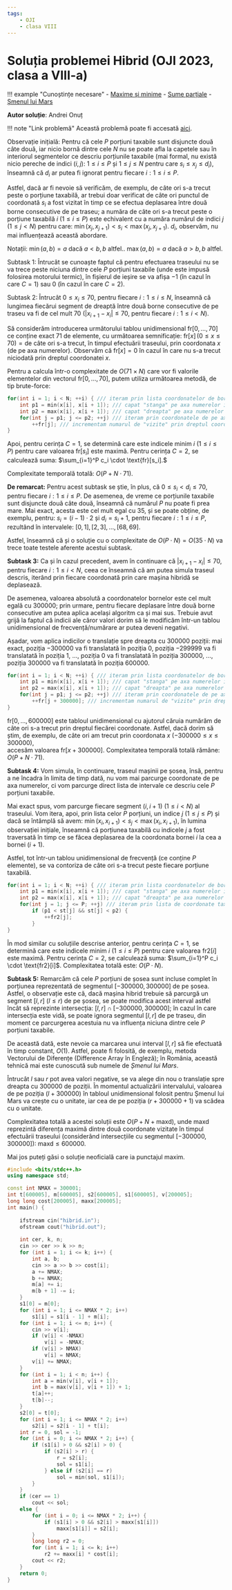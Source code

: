 ```yaml
---
tags:
    - OJI
    - clasa VIII
---
```


# Soluția problemei Hibrid (OJI 2023, clasa a VIII-a)

!!! example "Cunoștințe necesare"
    - [Maxime și minime](../../../../usor/maxime-minime.md)
    - [Sume parțiale](../../../../usor/partial-sums.md)
    - [Șmenul lui Mars](../../../../usor/partial-sums.md#smenul-lui-mars)

**Autor soluție**: Andrei Onuț

!!! note "Link problemă"
    Această problemă poate fi accesată [aici](https://kilonova.ro/problems/515/).

Observație inițială: Pentru că cele $P$ porțiuni taxabile sunt disjuncte două câte două, iar nicio bornă dintre cele $N$ nu se poate afla la capetele sau în interiorul segmentelor ce descriu porțiunile taxabile (mai formal, nu există nicio pereche de indici $(i, j)$: $1 \leq i \leq P$ și $1 \leq j \leq N$ pentru care $s_i \leq x_j \leq d_i$), înseamnă că $d_i$ ar putea fi ignorat pentru fiecare $i: 1 \leq i \leq P$.  

Astfel, dacă ar fi nevoie să verificăm, de exemplu, de câte ori s-a trecut peste o porțiune taxabilă, ar trebui doar verificat de câte ori punctul de coordonată $s_i$ a fost vizitat în timp ce se efectua deplasarea între două borne consecutive de pe traseu; a număra de câte ori s-a trecut peste o porțiune taxabilă $i$ $(1 \leq i \leq P)$ este echivalent cu a număra numărul de indici $j$ $(1 \leq j < N)$ pentru care: $\min(x_j, x_{j+1}) < s_i < \max(x_j, x_{j+1}).$ $d_i$, observăm, nu mai influențează această abordare.  

Notații: $\min(a, b) = a \ \text{dacă} \ a < b, b \ \text{altfel.}$. $\max(a, b) = a \ \text{dacă} \ a > b, b \ \text{altfel.}$

Subtask 1: Întrucât se cunoaște faptul că pentru efectuarea traseului nu se va trece peste niciuna dintre cele $P$ porțiuni taxabile (unde este impusă folosirea motorului termic), în fișierul de ieșire se va afișa $-1$ (în cazul în care $C = 1$) sau 0 (în cazul în care $C = 2$).  

Subtask 2: Întrucât $0 \leq x_i \leq 70$, pentru fiecare $i: 1 \leq i \leq N$, înseamnă că lungimea fiecărui segment de dreaptă între două borne consecutive de pe traseu va fi de cel mult 70 ($|x_{i+1} - x_i| \leq 70$, pentru fiecare $i: 1 \leq i < N$).  

Să considerăm introducerea următorului tablou unidimensional $\text{fr}[0, \ldots, 70]$ ce conține exact 71 de elemente, cu următoarea semnificație: $\text{fr}[x] \, (0 \leq x \leq 70) = \text{de câte ori s-a trecut, în timpul efectuării traseului, prin coordonata } x \text{ (de pe axa numerelor)}$. Observăm că $\text{fr}[x] = 0$ în cazul în care nu s-a trecut niciodată prin dreptul coordonatei $x$.  

Pentru a calcula într-o complexitate de $O(71 \times N)$ care vor fi valorile elementelor din vectorul $\text{fr}[0, \ldots, 70]$, putem utiliza următoarea metodă, de tip brute-force:  

```cpp
for(int i = 1; i < N; ++i) { /// iteram prin lista coordonatelor de borne
    int p1 = min(x[i], x[i + 1]); /// capat "stanga" pe axa numerelor intregi
    int p2 = max(x[i], x[i + 1]); /// capat "dreapta" pe axa numerelor intregi
    for(int j = p1; j <= p2; ++j) /// iteram prin coordonatele de pe axa numerelor
        ++fr[j]; /// incrementam numarul de "vizite" prin dreptul coordonatei j
}
```
Apoi, pentru cerința $C = 1$, se determină care este indicele minim $i$ $(1 \leq i \leq P)$ pentru care valoarea $\text{fr}[s_i]$ este maximă. Pentru cerința $C = 2$, se calculează suma: $\sum_{i=1}^P c_i \cdot \text{fr}[s_i].$

Complexitate temporală totală: $O(P + N \cdot 71)$.  

**De remarcat:** Pentru acest subtask se știe, în plus, că $0 \leq s_i < d_i \leq 70$, pentru fiecare $i: 1 \leq i \leq P$. De asemenea, de vreme ce porțiunile taxabile sunt disjuncte două câte două, înseamnă că numărul $P$ nu poate fi prea mare. Mai exact, acesta este cel mult egal cu 35, și se poate obține, de exemplu, pentru: $s_i = (i - 1) \cdot 2$ și $d_i = s_i + 1$, pentru fiecare $i: 1 \leq i \leq P$, rezultând în intervalele: $[0, 1], [2, 3], \ldots, [68, 69]$.  

Astfel, înseamnă că și o soluție cu o complexitate de $O(P \cdot N) = O(35 \cdot N)$ va trece toate testele aferente acestui subtask.  

**Subtask 3:** Ca și în cazul precedent, avem în continuare că $|x_{i+1} - x_i| \leq 70$, pentru fiecare $i: 1 \leq i < N$, ceea ce înseamnă că am putea simula traseul descris, iterând prin fiecare coordonată prin care mașina hibridă se deplasează.  

De asemenea, valoarea absolută a coordonatelor bornelor este cel mult egală cu 300000; prin urmare, pentru fiecare deplasare între două borne consecutive am putea aplica același algoritm ca și mai sus. Trebuie avut grijă la faptul că indicii ale căror valori dorim să le modificăm într-un tablou unidimensional de frecvență/numărare ar putea deveni negativi.  

Așadar, vom aplica indicilor o translație spre dreapta cu 300000 poziții: mai exact, poziția $-300000$ va fi translatată în poziția 0, poziția $-299999$ va fi translatată în poziția 1, ..., poziția 0 va fi translatată în poziția 300000, ..., poziția 300000 va fi translatată în poziția 600000.  

```cpp
for(int i = 1; i < N; ++i) { /// iteram prin lista coordonatelor de borne
    int p1 = min(x[i], x[i + 1]); /// capat "stanga" pe axa numerelor intregi
    int p2 = max(x[i], x[i + 1]); /// capat "dreapta" pe axa numerelor intregi
    for(int j = p1; j <= p2; ++j) /// iteram prin coordonatele de pe axa numerelor
        ++fr[j + 300000]; /// incrementam numarul de "vizite" prin dreptul coordonatei j
}
```

$\text{fr}[0, \ldots, 600000]$ este tabloul unidimensional cu ajutorul căruia numărăm de câte ori s-a trecut prin dreptul fiecărei coordonate. Astfel, dacă dorim să știm, de exemplu, de câte ori am trecut prin coordonata $x$ $(-300000 \leq x \leq 300000)$,  
accesăm valoarea $\text{fr}[x + 300000]$. Complexitatea temporală totală rămâne: $O(P + N \cdot 71)$.  

**Subtask 4:**  Vom simula, în continuare, traseul mașinii pe șosea, însă, pentru a ne încadra în limita de timp dată, nu vom mai parcurge coordonate de pe axa numerelor, ci vom parcurge direct lista de intervale ce descriu cele $P$ porțiuni taxabile.  

Mai exact spus, vom parcurge fiecare segment $(i, i + 1)$ $(1 \leq i < N)$ al traseului. Vom itera, apoi, prin lista celor $P$ porțiuni, un indice $j$ $(1 \leq j \leq P)$ și dacă se întâmplă să avem: $\min(x_i, x_{i+1}) < s_j < \max(x_i, x_{i+1})$, în lumina observației inițiale, înseamnă că porțiunea taxabilă cu indicele $j$ a fost traversată în timp ce se făcea deplasarea de la coordonata bornei $i$ la cea a bornei $(i + 1)$.  

Astfel, tot într-un tablou unidimensional de frecvență (ce conține $P$ elemente), se va contoriza de câte ori s-a trecut peste fiecare porțiune taxabilă.  

```cpp
for(int i = 1; i < N; ++i) { /// iteram prin lista coordonatelor de borne
    int p1 = min(x[i], x[i + 1]); /// capat "stanga" pe axa numerelor intregi
    int p2 = max(x[i], x[i + 1]); /// capat "dreapta" pe axa numerelor intregi
    for(int j = 1; j <= P; ++j) /// iteram prin lista de coordonate taxabile
        if (p1 < st[j] && st[j] < p2) {
            ++fr2[j];
        }
}
```

În mod similar cu soluțiile descrise anterior, pentru cerința $C = 1$, se determină care este indicele minim $i$ $(1 \leq i \leq P)$ pentru care valoarea $\text{fr2}[i]$ este maximă. Pentru cerința $C = 2$, se calculează suma: $\sum_{i=1}^P c_i \cdot \text{fr2}[i]$. Complexitatea totală este: $O(P \cdot N)$.  

**Subtask 5:** Remarcăm că cele $P$ porțiuni de șosea sunt incluse complet în porțiunea reprezentată de segmentul $[-300000, 300000]$ de pe șosea. Astfel, o observație este că, dacă mașina hibrid trebuie să parcurgă un segment  $[l, r]$ $(l \leq r)$ de pe șosea, se poate modifica acest interval astfel încât să reprezinte intersecția: $[l, r] \cap [-300000, 300000];$  în cazul în care intersecția este vidă, se poate ignora segmentul $[l, r]$ de pe traseu, din moment ce parcurgerea acestuia nu va influența niciuna dintre cele $P$ porțiuni taxabile.  

De această dată, este nevoie ca marcarea unui interval $[l, r]$ să fie efectuată în timp constant, $O(1)$. Astfel, poate fi folosită, de exemplu, metoda Vectorului de Diferențe (Difference Array în Engleză); în România, această tehnică mai este cunoscută sub numele de *Șmenul lui Mars*.  

Întrucât $l$ sau $r$ pot avea valori negative, se va alege din nou o translație spre dreapta cu 300000 de poziții. În momentul actualizării intervalului, valoarea de pe poziția $(l + 300000)$ în tabloul unidimensional folosit pentru Șmenul lui Mars va crește cu o unitate, iar cea de pe poziția $(r + 300000 + 1)$ va scădea cu o unitate.  

Complexitatea totală a acestei soluții este $O(P + N + \text{maxd})$, unde $\text{maxd}$ reprezintă diferența maximă dintre două coordonate vizitate în timpul efectuării traseului (considerând intersecțiile cu segmentul $[-300000, 300000]$): $\text{maxd} \leq 600000$.

Mai jos puteți găsi o soluție neoficială care ia punctajul maxim.

```cpp
#include <bits/stdc++.h>
using namespace std;

const int NMAX = 300001;
int t[600005], m[600005], s2[600005], s1[600005], v[200005];
long long cost[200005], maxx[200005];
int main() {
    
    ifstream cin("hibrid.in");
    ofstream cout("hibrid.out");
    
    int cer, k, n;
    cin >> cer >> k >> n;
    for (int i = 1; i <= k; i++) {
        int a, b;
        cin >> a >> b >> cost[i];
        a += NMAX;
        b += NMAX;
        m[a] += i;
        m[b + 1] -= i;
    }
    s1[0] = m[0];
    for (int i = 1; i <= NMAX * 2; i++)
        s1[i] = s1[i - 1] + m[i];
    for (int i = 1; i <= n; i++) {
        cin >> v[i];
        if (v[i] < -NMAX)
            v[i] = -NMAX;
        if (v[i] > NMAX)
            v[i] = NMAX;
        v[i] += NMAX;
    }
    for (int i = 1; i < n; i++) {
        int a = min(v[i], v[i + 1]);
        int b = max(v[i], v[i + 1]) + 1;
        t[a]++;
        t[b]--;
    }
    s2[0] = t[0];
    for (int i = 1; i <= NMAX * 2; i++)
        s2[i] = s2[i - 1] + t[i];
    int r = 0, sol = -1;
    for (int i = 0; i <= NMAX * 2; i++) {
        if (s1[i] > 0 && s2[i] > 0) {
            if (s2[i] > r) {
                r = s2[i];
                sol = s1[i];
            } else if (s2[i] == r)
                sol = min(sol, s1[i]);
        }
    }
    if (cer == 1)
        cout << sol;
    else {
        for (int i = 0; i <= NMAX * 2; i++) {
            if (s1[i] > 0 && s2[i] > maxx[s1[i]])
                maxx[s1[i]] = s2[i];
        }
        long long r2 = 0;
        for (int i = 1; i <= k; i++)
            r2 += maxx[i] * cost[i];
        cout << r2;
    }
    return 0;
}
```